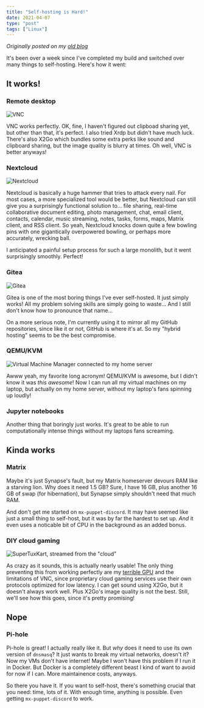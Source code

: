 ```yaml
---
title: "Self-hosting is Hard!"
date: 2021-04-07
type: "post"
tags: ["Linux"]
---
```



*Originally posted on my [old blog](https://git.exozy.me/Ta180m/blog/src/branch/main/_posts/2021-04-07-self-hosting-is-hard.md)*


It's been over a week since I've completed my build and switched over many things to self-hosting. Here's how it went:


## It works!

### Remote desktop

![VNC](/images/vnc.png)

VNC works perfectly. OK, fine, I haven't figured out clipboad sharing yet, but other than that, it's perfect. I also tried Xrdp but didn't have much luck. There's also X2Go which bundles some extra perks like sound and clipboard sharing, but the image quality is blurry at times. Oh well, VNC is better anyways! 

### Nextcloud

![Nextcloud](/images/nextcloud.png)

Nextcloud is basically a huge hammer that tries to attack every nail. For most cases, a more specialized tool would be better, but Nextcloud can still give you a surprisingly functional solution to... file sharing, real-time collaborative document editing, photo management, chat, email client, contacts, calendar, music streaming, notes, tasks, forms, maps, Matrix client, and RSS client. So yeah, Nextcloud knocks down quite a few bowling pins with one gigantically overpowered bowling, or perhaps more accurately, wrecking ball.

I anticipated a painful setup process for such a large monolith, but it went surprisingly smoothly. Perfect!

### Gitea

![Gitea](/images/gitea.png)

Gitea is one of the most boring things I've ever self-hosted. It just simply works! All my problem solving skills are simply going to waste... And I still don't know how to pronounce that name...

On a more serious note, I'm currently using it to mirror all my GitHub repositories, since like it or not, GitHub is where it's at. So my "hybrid hosting" seems to be the best compromise.

### QEMU/KVM

![Virtual Machine Manager connected to my home server](/images/vmm.png)

Awww yeah, my favorite long acronym! QEMU/KVM is awesome, but I didn't know it was *this awesome*! Now I can run all my virtual machines on my laptop, but actually on my home server, without my laptop's fans spinning up loudly!

### Jupyter notebooks

Another thing that boringly just works. It's great to be able to run computationally intense things without my laptops fans screaming.


## Kinda works

### Matrix

Maybe it's just Synapse's fault, but my Matrix homeserver devours RAM like a starving lion. Why does it need 1.5 GB? Sure, I have 16 GB, plus another 16 GB of swap (for hibernation), but Synapse simply shouldn't need that much RAM.

And don't get me started on `mx-puppet-discord`. It may have seemed like just a small thing to self-host, but it was by far the hardest to set up. *And* it even uses a noticable bit of CPU in the background as an added bonus.

### DIY cloud gaming

![SuperTuxKart, streamed from the "cloud"](/images/stk.png)

As crazy as it sounds, this is actually nearly usable! The only thing preventing this from working perfectly are my [terrible GPU](/posts/worst-first-build-part-4) and the limitations of VNC, since proprietary cloud gaming services use their own protocols optimized for low latency. I can get sound using X2Go, but it doesn't always work well. Plus X2Go's image quality is not the best. Still, we'll see how this goes, since it's pretty promising!


## Nope

### Pi-hole

Pi-hole is great! I actually really like it. But *why* does it need to use its own version of `dnsmasq`? It just wants to break my virtual networks, doesn't it? Now my VMs don't have internet! Maybe I won't have this problem if I run it in Docker. But Docker is a completely different beast I kind of want to avoid for now if I can. More maintainence costs, anyways.


So there you have it. If you want to self-host, there's something crucial that you need: time, lots of it. With enough time, anything is possible. Even getting `mx-puppet-discord` to work.

